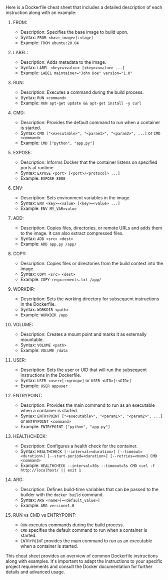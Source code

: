 Here is a Dockerfile cheat sheet that includes a detailed description of each instruction along with an example:

1. FROM:
   - Description: Specifies the base image to build upon.
   - Syntax: `FROM <base_image>[:<tag>]`
   - Example: `FROM ubuntu:20.04`

2. LABEL:
   - Description: Adds metadata to the image.
   - Syntax: `LABEL <key>=<value> [<key>=<value> ...]`
   - Example: `LABEL maintainer="John Doe" version="1.0"`

3. RUN:
   - Description: Executes a command during the build process.
   - Syntax: `RUN <command>`
   - Example: `RUN apt-get update && apt-get install -y curl`

4. CMD:
   - Description: Provides the default command to run when a container is started.
   - Syntax: `CMD ["<executable>", "<param1>", "<param2>", ...]` or `CMD <command>`
   - Example: `CMD ["python", "app.py"]`

5. EXPOSE:
   - Description: Informs Docker that the container listens on specified ports at runtime.
   - Syntax: `EXPOSE <port> [<port>/<protocol> ...]`
   - Example: `EXPOSE 8080`

6. ENV:
   - Description: Sets environment variables in the image.
   - Syntax: `ENV <key>=<value> [<key>=<value> ...]`
   - Example: `ENV MY_VAR=value`

7. ADD:
   - Description: Copies files, directories, or remote URLs and adds them to the image. It can also extract compressed files.
   - Syntax: `ADD <src> <dest>`
   - Example: `ADD app.py /app/`

8. COPY:
   - Description: Copies files or directories from the build context into the image.
   - Syntax: `COPY <src> <dest>`
   - Example: `COPY requirements.txt /app/`

9. WORKDIR:
   - Description: Sets the working directory for subsequent instructions in the Dockerfile.
   - Syntax: `WORKDIR <path>`
   - Example: `WORKDIR /app`

10. VOLUME:
    - Description: Creates a mount point and marks it as externally mountable.
    - Syntax: `VOLUME <path>`
    - Example: `VOLUME /data`

11. USER:
    - Description: Sets the user or UID that will run the subsequent instructions in the Dockerfile.
    - Syntax: `USER <user>[:<group>]` or `USER <UID>[:<GID>]`
    - Example: `USER appuser`

12. ENTRYPOINT:
    - Description: Provides the main command to run as an executable when a container is started.
    - Syntax: `ENTRYPOINT ["<executable>", "<param1>", "<param2>", ...]` or `ENTRYPOINT <command>`
    - Example: `ENTRYPOINT ["python", "app.py"]`

13. HEALTHCHECK:
    - Description: Configures a health check for the container.
    - Syntax: `HEALTHCHECK [--interval=<duration>] [--timeout=<duration>] [--start-period=<duration>] [--retries=<num>] CMD <command>`
    - Example: `HEALTHCHECK --interval=30s --timeout=5s CMD curl -f http://localhost/ || exit 1`

14. ARG:
    - Description: Defines build-time variables that can be passed to the builder with the `docker build` command.
    - Syntax: `ARG <name>[=<default_value>]`
    - Example: `ARG version=1.0`

15. RUN vs CMD vs ENTRYPOINT:
    - `RUN` executes commands during the build process.
    - `CMD` specifies the default command to run when a container is started.
    - `ENTRYPOINT` provides the main command to run as an executable when a container is started.

This cheat sheet provides an overview of common Dockerfile instructions along with examples. It's important to adapt the instructions to your specific project requirements and consult the Docker documentation for further details and advanced usage.
